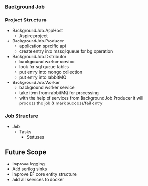 ### Background Job

### Project Structure

 - BackgroundJob.AppHost
    - Aspire project
 - BackgroundJob.Producer
    - application specific api
    - create entry into mssql queue for bg operation
 - BackgroundJob.Distributor
    - background worker service
    - look for sql queue tables
    - put entry into mongo collection
    - put entry into rabbitMQ
 - BackgroundJob.Worker
    - background worker service
    - take item from rabbitMQ for processing
    - with the help of services from BackgroundJob.Producer it will process the job & mark success/fail entry


### Job Structure
- Job
    - Tasks
        - Statuses

## Future Scope
- Improve logging
- Add serilog sinks
- improve EF core entity structure
- add all services to docker

 


